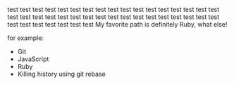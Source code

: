 test test test test test test test test test test test test test test test test test test test test test test test test test test test test test test test test test test test test test test test test test 
My favorite path is definitely Ruby, what else!

for example: 

* Git
* JavaScript
* Ruby
* Killing history using git rebase

